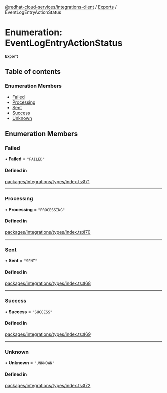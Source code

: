 [@redhat-cloud-services/integrations-client](../README.md) / [Exports](../modules.md) / EventLogEntryActionStatus

# Enumeration: EventLogEntryActionStatus

**`Export`**

## Table of contents

### Enumeration Members

- [Failed](EventLogEntryActionStatus.md#failed)
- [Processing](EventLogEntryActionStatus.md#processing)
- [Sent](EventLogEntryActionStatus.md#sent)
- [Success](EventLogEntryActionStatus.md#success)
- [Unknown](EventLogEntryActionStatus.md#unknown)

## Enumeration Members

### Failed

• **Failed** = ``"FAILED"``

#### Defined in

[packages/integrations/types/index.ts:871](https://github.com/RedHatInsights/javascript-clients/blob/master/packages/integrations/types/index.ts#L871)

___

### Processing

• **Processing** = ``"PROCESSING"``

#### Defined in

[packages/integrations/types/index.ts:870](https://github.com/RedHatInsights/javascript-clients/blob/master/packages/integrations/types/index.ts#L870)

___

### Sent

• **Sent** = ``"SENT"``

#### Defined in

[packages/integrations/types/index.ts:868](https://github.com/RedHatInsights/javascript-clients/blob/master/packages/integrations/types/index.ts#L868)

___

### Success

• **Success** = ``"SUCCESS"``

#### Defined in

[packages/integrations/types/index.ts:869](https://github.com/RedHatInsights/javascript-clients/blob/master/packages/integrations/types/index.ts#L869)

___

### Unknown

• **Unknown** = ``"UNKNOWN"``

#### Defined in

[packages/integrations/types/index.ts:872](https://github.com/RedHatInsights/javascript-clients/blob/master/packages/integrations/types/index.ts#L872)
